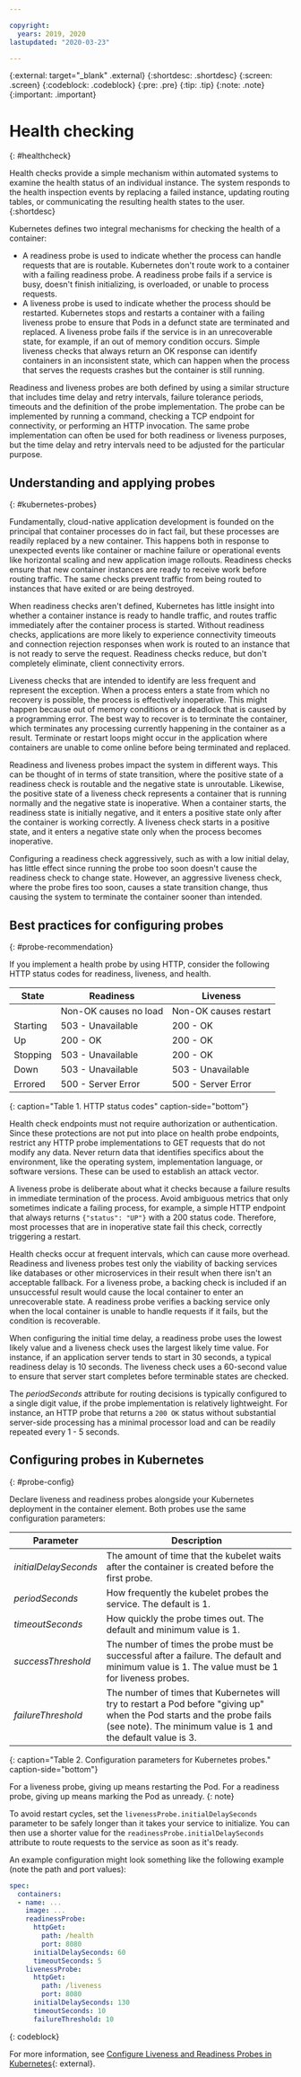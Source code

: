 ```yaml
---

copyright:
  years: 2019, 2020
lastupdated: "2020-03-23"

---
```


{:external: target="_blank" .external}
{:shortdesc: .shortdesc}
{:screen: .screen}
{:codeblock: .codeblock}
{:pre: .pre}
{:tip: .tip}
{:note: .note}
{:important: .important}

# Health checking
{: #healthcheck}

Health checks provide a simple mechanism within automated systems to examine the health status of an individual instance. The system responds to the health inspection events by replacing a failed instance, updating routing tables, or communicating the resulting health states to the user.
{:shortdesc}

Kubernetes defines two integral mechanisms for checking the health of a container:

* A readiness probe is used to indicate whether the process can handle requests that are is routable. Kubernetes don't route work to a container with a failing readiness probe. A readiness probe fails if a service is busy, doesn't finish initializing, is overloaded, or unable to process requests. 
* A liveness probe is used to indicate whether the process should be restarted. Kubernetes stops and restarts a container with a failing liveness probe to ensure that Pods in a defunct state are terminated and replaced. A liveness probe fails if the service is in an unrecoverable state, for example, if an out of memory condition occurs. Simple liveness checks that always return an OK response can identify containers in an inconsistent state, which can happen when the process that serves the requests crashes but the container is still running.

Readiness and liveness probes are both defined by using a similar structure that includes time delay and retry intervals, failure tolerance periods, timeouts and the definition of the probe implementation. The probe can be implemented by running a command, checking a TCP endpoint for connectivity, or performing an HTTP invocation. The same probe implementation can often be used for both readiness or liveness purposes, but the time delay and retry intervals need to be adjusted for the particular purpose.

## Understanding and applying probes
{: #kubernetes-probes}

Fundamentally, cloud-native application development is founded on the principal that container processes do in fact fail, but these processes are readily replaced by a new container. This happens both in response to unexpected events like container or machine failure or operational events like horizontal scaling and new application image rollouts. Readiness checks ensure that new container instances are ready to receive work before routing traffic. The same checks prevent traffic from being routed to instances that have exited or are being destroyed.

When readiness checks aren't defined, Kubernetes has little insight into whether a container instance is ready to handle traffic, and routes traffic immediately after the container process is started. Without readiness checks, applications are more likely to experience connectivity timeouts and connection rejection responses when work is routed to an instance that is not ready to serve the request. Readiness checks reduce, but don't completely eliminate, client connectivity errors.

Liveness checks that are intended to identify are less frequent and represent the exception. When a process enters a state from which no recovery is possible, the process is effectively inoperative. This might happen because out of memory conditions or a deadlock that is caused by a programming error. The best way to recover is to terminate the container, which terminates any processing currently happening in the container as a result. Terminate or restart loops might occur in the application where containers are unable to come online before being terminated and replaced.

Readiness and liveness probes impact the system in different ways. This can be thought of in terms of state transition, where the positive state of a readiness check is routable and the negative state is unroutable. Likewise, the positive state of a liveness check represents a container that is running normally and the negative state is inoperative. When a container starts, the readiness state is initially negative, and it enters a positive state only after the container is working correctly. A liveness check starts in a positive state, and it enters a negative state only when the process becomes inoperative.

Configuring a readiness check aggressively, such as with a low initial delay, has little effect since running the probe too soon doesn't cause the readiness check to change state. However, an aggressive liveness check, where the probe fires too soon, causes a state transition change, thus causing the system to terminate the container sooner than intended.

## Best practices for configuring probes
{: #probe-recommendation}

If you implement a health probe by using HTTP, consider the following HTTP status codes for readiness, liveness, and health.

| State    |  Readiness            |  Liveness             |
|----------|-----------------------|-----------------------|
|          | Non-OK causes no load | Non-OK causes restart |
| Starting | 503 - Unavailable     | 200 - OK              |
| Up       | 200 - OK              | 200 - OK              |
| Stopping | 503 - Unavailable     | 200 - OK              |
| Down     | 503 - Unavailable     | 503 - Unavailable     |
| Errored  | 500 - Server Error    | 500 - Server Error    |
{: caption="Table 1. HTTP status codes" caption-side="bottom"}

Health check endpoints must not require authorization or authentication. Since these protections are not put into place on health probe endpoints, restrict any HTTP probe implementations to GET requests that do not modify any data. Never return data that identifies specifics about the environment, like the operating system, implementation language, or software versions. These can be used to establish an attack vector.

A liveness probe is deliberate about what it checks because a failure results in immediate termination of the process. Avoid ambiguous metrics that only sometimes indicate a failing process, for example, a simple HTTP endpoint that always returns `{"status": "UP"}` with a 200 status code. Therefore, most processes that are in inoperative state fail this check, correctly triggering a restart.

Health checks occur at frequent intervals, which can cause more overhead. Readiness and liveness probes test only the viability of backing services like databases or other microservices in their result when there isn't an acceptable fallback. For a liveness probe, a backing check is included if an unsuccessful result would cause the local container to enter an unrecoverable state. A readiness probe verifies a backing service only when the local container is unable to handle requests if it fails, but the condition is recoverable.

When configuring the initial time delay, a readiness probe uses the lowest likely value and a liveness check uses the largest likely time value. For instance, if an application server tends to start in 30 seconds, a typical readiness delay is 10 seconds. The liveness check uses a 60-second value to ensure that server start completes before terminable states are checked.

The *periodSeconds* attribute for routing decisions is typically configured to a single digit value, if the probe implementation is relatively lightweight. For instance, an HTTP probe that returns a `200 OK` status without substantial server-side processing has a minimal processor load and can be readily repeated every 1 - 5 seconds.

## Configuring probes in Kubernetes
{: #probe-config}

Declare liveness and readiness probes alongside your Kubernetes deployment in the container element. Both probes use the same configuration parameters:

| Parameter | Description |
|-----------|-------------|
| *initialDelaySeconds* | The amount of time that the kubelet waits after the container is created before the first probe. |
| *periodSeconds* | How frequently the kubelet probes the service. The default is 1. |
| *timeoutSeconds* | How quickly the probe times out. The default and minimum value is 1. |
| *successThreshold* | The number of times the probe must be successful after a failure. The default and minimum value is 1. The value must be 1 for liveness probes. |
| *failureThreshold* | The number of times that Kubernetes will try to restart a Pod before "giving up" when the Pod starts and the probe fails (see note). The minimum value is 1 and the default value is 3. |
{: caption="Table 2. Configuration parameters for Kubernetes probes." caption-side="bottom"}

  For a liveness probe, giving up means restarting the Pod. For a readiness probe, giving up means marking the Pod as unready.
  {: note}

To avoid restart cycles, set the `livenessProbe.initialDelaySeconds` parameter to be safely longer than it takes your service to initialize. You can then use a shorter value for the `readinessProbe.initialDelaySeconds` attribute to route requests to the service as soon as it's ready.

An example configuration might look something like the following example (note the path and port values):

```yaml
spec:
  containers:
  - name: ...
    image: ...
    readinessProbe:
      httpGet:
        path: /health
        port: 8080
      initialDelaySeconds: 60
      timeoutSeconds: 5
    livenessProbe:
      httpGet:
        path: /liveness
        port: 8080
      initialDelaySeconds: 130
      timeoutSeconds: 10
      failureThreshold: 10
```
{: codeblock}

For more information, see [Configure Liveness and Readiness Probes in Kubernetes](https://kubernetes.io/docs/tasks/configure-pod-container/configure-liveness-readiness-startup-probes/){: external}.
